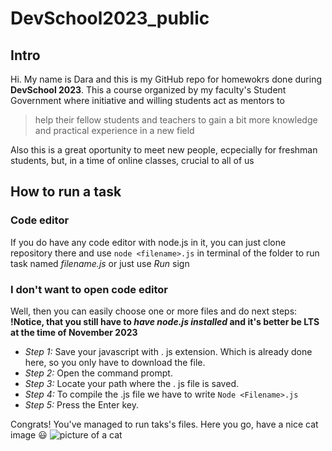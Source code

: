 # DevSchool2023_public

## Intro

Hi. My name is Dara and this is my GitHub repo for homewokrs done during **DevSchool 2023**. This a course organized by my faculty's Student Government where initiative and willing students act as mentors to 
> help their fellow students and teachers to gain a bit more knowledge and practical experience in a new field

Also this is a great oportunity to meet new people, ecpecially for freshman students, but, in a time of online classes, crucial to all of us
## How to run a task

### Code editor

If you do have any code editor with node.js in it, you can just clone repository there and use
`node <filename>.js` in terminal of the folder to run task named _filename.js_ or just use _Run_ sign

### I don't want to open code editor

Well, then you can easily choose one or more files and do next steps:
**!Notice, that you still have to _have node.js installed_ and it's better be LTS at the time of November 2023**
* _Step 1:_ Save your javascript with . js extension.  Which is already done here, so you only have to download the file.
* _Step 2:_ Open the command prompt.
* _Step 3:_ Locate your path where the . js file is saved.
* _Step 4:_ To compile the .js file we have to write `Node <Filename>.js`
* _Step 5:_ Press the Enter key.

Congrats! You've managed to run taks's files. Here you go, have a nice cat image :smiley:
![picture of a cat](https://cdn.shopify.com/s/files/1/0344/6469/files/5jft3680t4g41.jpg?v=1599677663)

